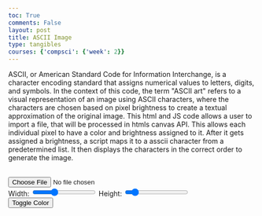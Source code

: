 ```yaml
---
toc: True
comments: False
layout: post
title: ASCII Image
type: tangibles
courses: {'compsci': {'week': 2}}
---
```

ASCII, or American Standard Code for Information Interchange, is a character encoding standard that assigns numerical values to letters, digits, and symbols. In the context of this code, the term "ASCII art" refers to a visual representation of an image using ASCII characters, where the characters are chosen based on pixel brightness to create a textual approximation of the original image. This html and JS code allows a user to import a file, that will be processed in htmls canvas API. This allows each individual pixel to have a color and brightness assigned to it. After it gets assigned a brightness, a script maps it to a asscii character from a predetermined list. It then displays the characters in the correct order to generate the image. 

<br>
<html>
    <input type="file" id="imageInput" accept="image/*">
    <!-- Sliders for width and height control -->
    <div>
        Width: <input type="range" id="widthSlider" min="20" max="200" value="80">
        Height: <input type="range" id="heightSlider" min="20" max="200" value="40">
    </div>
    <button onclick="toggleColor()">Toggle Color</button>
    <div id="ascii-container" style="font-family: monospace; white-space: pre;"></div>
    <script>
        let colorEnabled = false;
        document.getElementById('imageInput').addEventListener('change', handleImage);
        document.getElementById('widthSlider').addEventListener('input', updateImage);
        document.getElementById('heightSlider').addEventListener('input', updateImage);
        function handleImage(event) {
            updateImage();
        }
        function updateImage() {
            const file = document.getElementById('imageInput').files[0];
            if (file) {
                const reader = new FileReader();
                reader.onload = function (e) {
                    const img = new Image();
                    img.src = e.target.result;
                    img.onload = function () {
                        const ascii = convertImageToASCII(img);
                        displayASCII(ascii);
                    };
                };
                reader.readAsDataURL(file);
            }
        }
        function convertImageToASCII(img) {
            const canvas = document.createElement('canvas');
            const ctx = canvas.getContext('2d');
            const width = document.getElementById('widthSlider').value;
            const aspectRatio = img.width / img.height;
            const height = document.getElementById('heightSlider').value;
            canvas.width = width;
            canvas.height = height;
            ctx.drawImage(img, 0, 0, width, height);
            let ascii = '';
            for (let y = 0; y < height; y++) {
                for (let x = 0; x < width; x++) {
                    const pixel = ctx.getImageData(x, y, 1, 1).data;
                    const brightness = (pixel[0] + pixel[1] + pixel[2]) / 3;
                    const asciiChar = colorEnabled ? getColoredAsciiChar(brightness, pixel) : getAsciiChar(brightness);
                    ascii += asciiChar;
                }
                ascii += '\n';
            }
            return ascii;
        }
        function getAsciiChar(brightness) {
            const asciiChars = "$@B%8&WM#*oahkbdpqwmZO0QLCJUYXzcvunxrjft/|()1{}[]?-_+~<>i!lI;:,\"^`'. ";
            const charIndex = Math.floor((brightness / 255) * (asciiChars.length - 1));
            return asciiChars.charAt(charIndex);
        }
        function getColoredAsciiChar(brightness, pixel) {
            const asciiChars = "$@B%8&WM#*oahkbdpqwmZO0QLCJUYXzcvunxrjft/|()1{}[]?-_+~<>i!lI;:,\"^`'. ";
            const charIndex = Math.floor((brightness / 255) * (asciiChars.length - 1));
            const color = `rgb(${pixel[0]}, ${pixel[1]}, ${pixel[2]})`;
            return `<span style="color: ${color}">${asciiChars.charAt(charIndex)}</span>`;
        }
        function displayASCII(ascii) {
            const asciiContainer = document.getElementById('ascii-container');
            asciiContainer.innerHTML = ascii;
        }
        function toggleColor() {
            colorEnabled = !colorEnabled;
            updateImage();
        }
    </script>
</html>